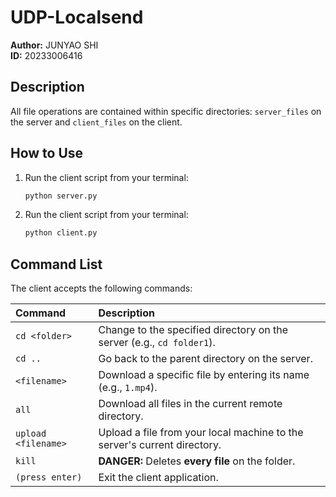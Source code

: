 # UDP-Localsend

**Author:** JUNYAO SHI  
**ID:** 20233006416  

## Description

All file operations are contained within specific directories: `server_files` on the server and `client_files` on the client.



## How to Use

1.  Run the client script from your terminal:

    ```bash
    python server.py
    ```

2.  Run the client script from your terminal:

    ```bash
    python client.py
    ```



## Command List

The client accepts the following commands:

| Command           | Description                                                                  |
| :---------------- | :--------------------------------------------------------------------------- |
| `cd <folder>`     | Change to the specified directory on the server (e.g., `cd folder1`).        |
| `cd ..`           | Go back to the parent directory on the server.                               |
| `<filename>`      | Download a specific file by entering its name (e.g., `1.mp4`).               |
| `all`             | Download all files in the current remote directory.                          |
| `upload <filename>` | Upload a file from your local machine to the server's current directory.   |
| `kill`            | **DANGER:** Deletes **every file** on the folder.                            |
| `(press enter)`   | Exit the client application.                                                 |

